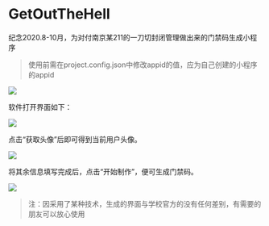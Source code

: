 # GetOutTheHell
纪念2020.8-10月，为对付南京某211的一刀切封闭管理做出来的门禁码生成小程序

> 使用前需在project.config.json中修改appid的值，应为自己创建的小程序的appid

![](https://github.com/Ricky-Chu/GetOutTheHell/master/image-appid.png)

软件打开界面如下： 

![](https://github.com/Ricky-Chu/GetOutTheHell/master/image-index.png)

点击“获取头像”后即可得到当前用户头像。

![](https://github.com/Ricky-Chu/GetOutTheHell/master/image-face.png)

将其余信息填写完成后，点击“开始制作”，便可生成门禁码。

![](https://github.com/Ricky-Chu/GetOutTheHell/master/image-result.png)

> 注：因采用了某种技术，生成的界面与学校官方的没有任何差别，有需要的朋友可以放心使用
